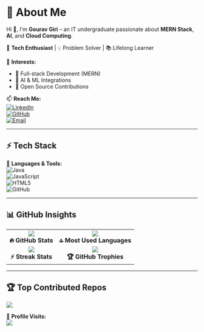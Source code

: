 # 💫 About Me  
Hi 👋, I'm **Gourav Giri** – an IT undergraduate passionate about **MERN Stack**, **AI**, and **Cloud Computing**.  

🚀 **Tech Enthusiast** | 💡 Problem Solver | 📚 Lifelong Learner  

🎯 **Interests:**  
- 🔹 Full-stack Development (MERN)  
- 🔹 AI & ML Integrations  
- 🔹 Open Source Contributions  

📫 **Reach Me:**  
[![LinkedIn](https://img.shields.io/badge/LinkedIn-%230077B5.svg?logo=linkedin&logoColor=white)](https://linkedin.com/in/gouravgiri2004)  
[![GitHub](https://img.shields.io/badge/GitHub-%23121011.svg?logo=github&logoColor=white)](https://github.com/gouravgithub7710)  
[![Email](https://img.shields.io/badge/Email-D14836?logo=gmail&logoColor=white)](mailto:gouravgiri2004@gmail.com)  

---

## ⚡ Tech Stack  
🚀 **Languages & Tools:**  
![Java](https://img.shields.io/badge/java-%23ED8B00.svg?style=for-the-badge&logo=openjdk&logoColor=white)  
![JavaScript](https://img.shields.io/badge/javascript-%23323330.svg?style=for-the-badge&logo=javascript&logoColor=%23F7DF1E)  
![HTML5](https://img.shields.io/badge/html5-%23E34F26.svg?style=for-the-badge&logo=html5&logoColor=white)  
![GitHub](https://img.shields.io/badge/github-%23121011.svg?style=for-the-badge&logo=github&logoColor=white)  

---

## 📊 GitHub Insights  

<table>
  <tr>
    <td align="center">
      <img src="https://github-readme-stats.vercel.app/api?username=gouravgithub7710&theme=radical&hide_border=true&show_icons=true" />
      <br><b>🔥 GitHub Stats</b>
    </td>
    <td align="center">
      <img src="https://github-readme-stats.vercel.app/api/top-langs/?username=gouravgithub7710&theme=radical&hide_border=true&layout=compact" />
      <br><b>🔝 Most Used Languages</b>
    </td>
  </tr>
  <tr>
    <td align="center">
      <img src="https://nirzak-streak-stats.vercel.app/?user=gouravgithub7710&theme=radical&hide_border=true" />
      <br><b>⚡ Streak Stats</b>
    </td>
    <td align="center">
      <img src="https://github-profile-trophy.vercel.app/?username=gouravgithub7710&theme=radical&margin-w=10&no-bg=true&no-frame=true" />
      <br><b>🏆 GitHub Trophies</b>
    </td>
  </tr>
</table>

---

## 🏆 Top Contributed Repos  
![](https://github-contributor-stats.vercel.app/api?username=gouravgithub7710&limit=5&theme=radical&combine_all_yearly_contributions=true)  

🔹 **Profile Visits:**  
[![](https://visitcount.itsvg.in/api?id=gouravgithub7710&icon=5&color=6)](https://visitcount.itsvg.in)  

<!-- Inspired by minimal yet structured profiles -->
